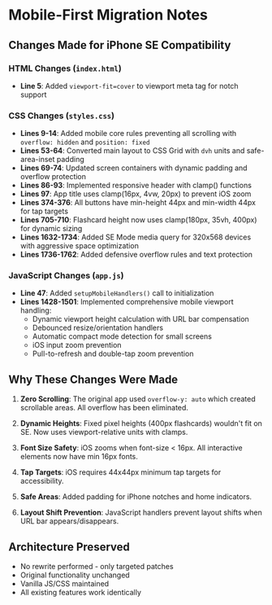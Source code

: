 # Mobile-First Migration Notes

## Changes Made for iPhone SE Compatibility

### HTML Changes (`index.html`)
- **Line 5**: Added `viewport-fit=cover` to viewport meta tag for notch support

### CSS Changes (`styles.css`)
- **Lines 9-14**: Added mobile core rules preventing all scrolling with `overflow: hidden` and `position: fixed`
- **Lines 53-64**: Converted main layout to CSS Grid with `dvh` units and safe-area-inset padding
- **Lines 69-74**: Updated screen containers with dynamic padding and overflow protection
- **Lines 86-93**: Implemented responsive header with clamp() functions
- **Lines 97**: App title uses clamp(16px, 4vw, 20px) to prevent iOS zoom
- **Lines 374-376**: All buttons have min-height 44px and min-width 44px for tap targets
- **Lines 705-710**: Flashcard height now uses clamp(180px, 35vh, 400px) for dynamic sizing
- **Lines 1632-1734**: Added SE Mode media query for 320x568 devices with aggressive space optimization
- **Lines 1736-1762**: Added defensive overflow rules and text protection

### JavaScript Changes (`app.js`)
- **Line 47**: Added `setupMobileHandlers()` call to initialization
- **Lines 1428-1501**: Implemented comprehensive mobile viewport handling:
  - Dynamic viewport height calculation with URL bar compensation
  - Debounced resize/orientation handlers
  - Automatic compact mode detection for small screens
  - iOS input zoom prevention
  - Pull-to-refresh and double-tap zoom prevention

## Why These Changes Were Made

1. **Zero Scrolling**: The original app used `overflow-y: auto` which created scrollable areas. All overflow has been eliminated.

2. **Dynamic Heights**: Fixed pixel heights (400px flashcards) wouldn't fit on SE. Now uses viewport-relative units with clamps.

3. **Font Size Safety**: iOS zooms when font-size < 16px. All interactive elements now have min 16px fonts.

4. **Tap Targets**: iOS requires 44x44px minimum tap targets for accessibility.

5. **Safe Areas**: Added padding for iPhone notches and home indicators.

6. **Layout Shift Prevention**: JavaScript handlers prevent layout shifts when URL bar appears/disappears.

## Architecture Preserved

- No rewrite performed - only targeted patches
- Original functionality unchanged
- Vanilla JS/CSS maintained
- All existing features work identically